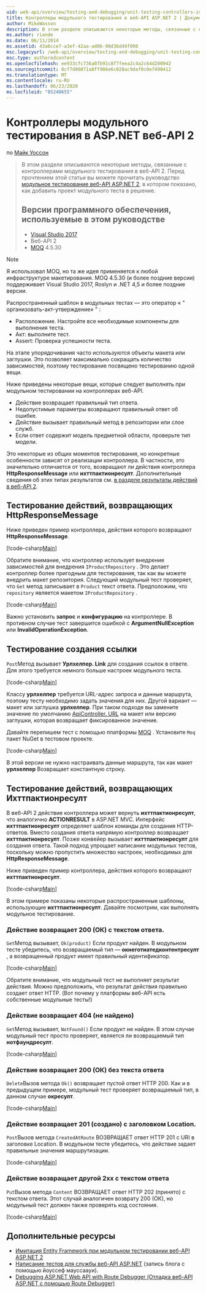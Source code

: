 ```yaml
---
uid: web-api/overview/testing-and-debugging/unit-testing-controllers-in-web-api
title: Контроллеры модульного тестирования в веб-API ASP.NET 2 | Документация Майкрософт
author: MikeWasson
description: В этом разделе описываются некоторые методы, связанные с контроллерами модульного тестирования в веб-API 2. Перед прочтением этой статьи вы можете прочитать раздел учебника...
ms.author: riande
ms.date: 06/11/2014
ms.assetid: 43a6cce7-a3ef-42aa-ad06-90d36d49f098
msc.legacyurl: /web-api/overview/testing-and-debugging/unit-testing-controllers-in-web-api
msc.type: authoredcontent
ms.openlocfilehash: ee933cfc736a07b91c8f7feea2c4a2c64d200942
ms.sourcegitcommit: 0cf7d06071a8ff986e6c028ac9daf0c0e7490412
ms.translationtype: MT
ms.contentlocale: ru-RU
ms.lasthandoff: 06/23/2020
ms.locfileid: "85240655"
---
```

# <a name="unit-testing-controllers-in-aspnet-web-api-2"></a>Контроллеры модульного тестирования в ASP.NET веб-API 2

по [Майк Уоссон](https://github.com/MikeWasson)

> В этом разделе описываются некоторые методы, связанные с контроллерами модульного тестирования в веб-API 2. Перед прочтением этой статьи вы можете прочитать руководство [модульное тестирование веб-API ASP.NET 2](unit-testing-with-aspnet-web-api.md), в котором показано, как добавить проект модульного теста в решение.
>
> ## <a name="software-versions-used-in-the-tutorial"></a>Версии программного обеспечения, используемые в этом руководстве
>
> - [Visual Studio 2017](https://visualstudio.microsoft.com/downloads/?utm_medium=microsoft&utm_source=docs.microsoft.com&utm_campaign=button+cta&utm_content=download+vs2017)
> - Веб-API 2
> - [MOQ](https://github.com/Moq) 4.5.30

> [!NOTE]
> Я использовал MOQ, но та же идея применяется к любой инфраструктуре макетирования. MOQ 4.5.30 (и более поздние версии) поддерживает Visual Studio 2017, Roslyn и .NET 4,5 и более поздние версии.

Распространенный шаблон в модульных тестах — это оператор « &quot; организовать-акт-утверждение» &quot; :

- Расположение. Настройте все необходимые компоненты для выполнения теста.
- Акт: выполните тест.
- Assert: Проверка успешности теста.

На этапе упорядочивания часто используются объекты макета или заглушки. Это позволяет максимально сокращать количество зависимостей, поэтому тестирование посвящено тестированию одной вещи.

Ниже приведены некоторые вещи, которые следует выполнять при модульном тестировании на контроллерах веб-API.

- Действие возвращает правильный тип ответа.
- Недопустимые параметры возвращают правильный ответ об ошибке.
- Действие вызывает правильный метод в репозитории или слое служб.
- Если ответ содержит модель предметной области, проверьте тип модели.

Это некоторые из общих моментов тестирования, но конкретные особенности зависят от реализации контроллера. В частности, это значительно отличается от того, возвращают ли действия контроллера **HttpResponseMessage** или **ихттпактионресулт**. Дополнительные сведения об этих типах результатов см. [в разделе результаты действий в веб-API 2](../getting-started-with-aspnet-web-api/action-results.md).

## <a name="testing-actions-that-return-httpresponsemessage"></a>Тестирование действий, возвращающих HttpResponseMessage

Ниже приведен пример контроллера, действия которого возвращают **HttpResponseMessage**.

[!code-csharp[Main](unit-testing-controllers-in-web-api/samples/sample1.cs)]

Обратите внимание, что контроллер использует внедрение зависимостей для внедрения `IProductRepository` . Это делает контроллер более пригодным для тестирования, так как вы можете внедрить макет репозитория. Следующий модульный тест проверяет, что `Get` метод записывает в `Product` текст ответа. Предположим, что `repository` является макетом `IProductRepository` .

[!code-csharp[Main](unit-testing-controllers-in-web-api/samples/sample2.cs)]

Важно установить **запрос** и **конфигурацию** на контроллере. В противном случае тест завершится ошибкой с **ArgumentNullException** или **InvalidOperationException**.

## <a name="testing-link-generation"></a>Тестирование создания ссылки

`Post`Метод вызывает **Урлхелпер. Link** для создания ссылок в ответе. Для этого требуется немного больше настроек модульного теста.

[!code-csharp[Main](unit-testing-controllers-in-web-api/samples/sample3.cs)]

Классу **урлхелпер** требуется URL-адрес запроса и данные маршрута, поэтому тесту необходимо задать значения для них. Другой вариант — макет или заглушка **урлхелпер**. При таком подходе вы замените значение по умолчанию [ApiController. URL](https://msdn.microsoft.com/library/system.web.http.apicontroller.url.aspx) на макет или версию заглушки, которая возвращает фиксированное значение.

Давайте перепишем тест с помощью платформы [MOQ](https://github.com/Moq) . Установите `Moq` пакет NuGet в тестовом проекте.

[!code-csharp[Main](unit-testing-controllers-in-web-api/samples/sample4.cs)]

В этой версии не нужно настраивать данные маршрута, так как макет **урлхелпер** Возвращает константную строку.

## <a name="testing-actions-that-return-ihttpactionresult"></a>Тестирование действий, возвращающих Ихттпактионресулт

В веб-API 2 действие контроллера может вернуть **ихттпактионресулт**, что аналогично **ACTIONRESULT** в ASP.NET MVC. Интерфейс **ихттпактионресулт** определяет шаблон команды для создания HTTP-ответов. Вместо создания ответа напрямую контроллер возвращает **ихттпактионресулт**. Позже конвейер вызывает **ихттпактионресулт** для создания ответа. Такой подход упрощает написание модульных тестов, поскольку можно пропустить множество настроек, необходимых для **HttpResponseMessage**.

Ниже приведен пример контроллера, действия которого возвращают **ихттпактионресулт**.

[!code-csharp[Main](unit-testing-controllers-in-web-api/samples/sample5.cs)]

В этом примере показаны некоторые распространенные шаблоны, использующие **ихттпактионресулт**. Давайте посмотрим, как выполнять модульное тестирование.

### <a name="action-returns-200-ok-with-a-response-body"></a>Действие возвращает 200 (ОК) с текстом ответа.

`Get`Метод вызывает, `Ok(product)` Если продукт найден. В модульном тесте убедитесь, что возвращаемый тип — **окнеготиатедконтентресулт** , а возвращенный продукт имеет правильный идентификатор.

[!code-csharp[Main](unit-testing-controllers-in-web-api/samples/sample6.cs)]

Обратите внимание, что модульный тест не выполняет результат действия. Можно предположить, что результат действия правильно создает ответ HTTP. (Вот почему у платформы веб-API есть собственные модульные тесты!)

### <a name="action-returns-404-not-found"></a>Действие возвращает 404 (не найдено)

`Get`Метод вызывает, `NotFound()` Если продукт не найден. В этом случае модульный тест просто проверяет, является ли возвращаемый тип **нотфаундресулт**.

[!code-csharp[Main](unit-testing-controllers-in-web-api/samples/sample7.cs)]

### <a name="action-returns-200-ok-with-no-response-body"></a>Действие возвращает 200 (ОК) без текста ответа

`Delete`Вызов метода `Ok()` возвращает пустой ответ HTTP 200. Как и в предыдущем примере, модульный тест проверяет возвращаемый тип, в данном случае **окресулт**.

[!code-csharp[Main](unit-testing-controllers-in-web-api/samples/sample8.cs)]

### <a name="action-returns-201-created-with-a-location-header"></a>Действие возвращает 201 (создано) с заголовком Location.

`Post`Вызов метода `CreatedAtRoute` ВОЗВРАЩАЕТ ответ HTTP 201 с URI в заголовке Location. В модульном тесте убедитесь, что действие задает правильные значения маршрутизации.

[!code-csharp[Main](unit-testing-controllers-in-web-api/samples/sample9.cs)]

### <a name="action-returns-another-2xx-with-a-response-body"></a>Действие возвращает другой 2xx с текстом ответа

`Put`Вызов метода `Content` ВОЗВРАЩАЕТ ответ HTTP 202 (принято) с текстом ответа. Этот случай аналогичен возврату 200 (ОК), но модульный тест должен также проверять код состояния.

[!code-csharp[Main](unit-testing-controllers-in-web-api/samples/sample10.cs)]

## <a name="additional-resources"></a>Дополнительные ресурсы

- [Имитация Entity Framework при модульном тестировании веб-API ASP.NET 2](mocking-entity-framework-when-unit-testing-aspnet-web-api-2.md)
- [Написание тестов для службы веб-API ASP.NET](https://docs.microsoft.com/archive/blogs/youssefm/writing-tests-for-an-asp-net-web-api-service) (запись блога с помощью йоуссеф мауссаауи).
- [Debugging ASP.NET Web API with Route Debugger (Отладка веб-API ASP.NET с помощью Route Debugger)](https://blogs.msdn.com/b/webdev/archive/2013/04/04/debugging-asp-net-web-api-with-route-debugger.aspx)
